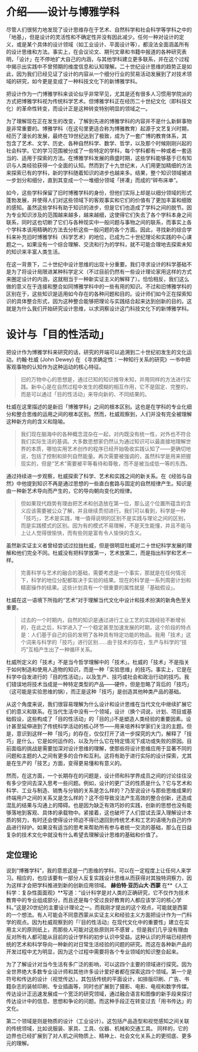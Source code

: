 # 介绍——设计与博雅学科

尽管人们很努力地发现了设计思维存在于艺术、自然科学和社会科学等学科之中的「地基」，但是设计的灵活性和不确定性并没有因此减少。任何一种对设计的定义，或是某个具体的设计领域（如工业设计、平面设计等），都没法全面涵盖所有的设计思维和方法。事实上，在会议论文、期刊文章和书籍中报道的各种研究表明，「设计」在不停地扩大自己的内涵，与其他学科建立更多联系，并在这个过程中揭示出实践中不曾预期的维度信息和认知理解。二十世纪设计思维的趋势正是如此，因为我们已经见证了设计的内容从一个细分行业的贸易活动发展到了对技术领域的研究，如今更是变成了一种科技文化下的新博雅学科。

把设计作为一门博雅学科来谈论似乎非常罕见，尤其是还有很多人习惯用学院派的方式把博雅学科视为传统科学艺术。但博雅学科正在经历二十世纪文化（即科技文化）的革命性转变，而设计正是这种转变特别明显的领域之一。

为了理解现在正在发生的改变，了解到先进的博雅学科的内容并不是什么新鲜事物是非常重要的。博雅学科（在这句里更适合称为博雅教育）起源于文艺复兴时期，经历了漫长的发展，最终在19世纪达到了极致，成为了一套广博的教育体系，其包含了艺术、文学、历史、各种自然科学、数学、哲学，以及那个时候刚刚兴起的社会科学。它的学习范围被分成了一些特定的学科，每个学科都有一种或者一套适当的、适用于探索的方法。在博雅学科发展的鼎盛时期，这些学科能够基于已有知识与人类经验获得一个全面的认知。然而到了十九世纪末，人们用更加精细的方法来探索已有的学科，新的学科随着知识的进步也越来多。结果，整个知识领域被进一步划分和细分，直到其变成一个一堆细分领域「拼凑」而成的“碎布床单”。

如今，这些学科保留了旧时博雅学科的身份，但他们实际上却是以细分领域的形式蓬勃发展，并使得人们对这些领域下的客观事实和它们的价值有了更加丰富和细致的感知。虽然这些学科有助于知识的进步，但是它们也造成了学科之间的脱节。因为专业知识涉及的范围越来越多，越来越细，这使得它们失去了各个学科本身之间联系，同时这也切断了它们与各种现实中一般问题与事物之间的联系，而事实上各个学科本该用精确的方法去分析这些一般问题的各个方面。因此，寻找新的综合学科来补充旧时博雅学科（科学艺术）的地位，已成为二十世纪理论和实践的中心课题之一。如果没有一个综合理解、交流和行为的学科，就不可能合理地去探索未知的知识来丰富人类生活。

在这一背景下，二十世纪中设计思维的出现十分重要。我们寻求设计的科学基础不是为了将设计局限进某种科学定义（不过目前仍然有一些设计理论家用这样的方式来圈定设计的内涵，这就相当于一种新实证主义的解释了）。恰恰相反，我们这么做的意义在于连接和整合如同博雅学科中的一些有用的知识。不过和旧博雅学科的区别在于，这些知识是适用如今存在的各种问题和目的。设计师们如今正在探索知识的具体整合形式，因为这种整合能够把理论与实践结合起来达到创新的目的。这就是为什么我们开始研究设计思维，以求洞察设计这门科技文化下的新博雅学科。

#  设计与「目的性活动」

把设计作为博雅学科来研究的话，研究的开端可以追溯到二十世纪初发生的文化运动。约翰·杜威 (John Dewey) 在  《寻求确定性：一种知行关系的研究》一书中把客观事物的认知作为这种运动的核心特征。

> 旧的万物中心的思想是，通过已知的知识推导未知，并用同样的方法进行实践。新中心是在自然过程中发生的模糊的相互作用，它不是固定、完整的，而是可以通过「目的性活动」来导向新的、不同结果的。

杜威在这里描述的是新旧「博雅学科」之间的根本区别。这也是在学科的专业化细分和整合思维的运用之间的根本区别。然而，杜威观察到，人们并没有完全被理解这种新方向的含义和隐喻。

> 我们现在脑海中的各种概念混杂在一起，对内既没有统一性，对外也不符合我们实际生活的基调。大多数思想家仍然认为通过知识可以最直接地理解世界的本质，哪怕实用艺术创作的程序已经开始吸收实践认知了——更确切地说，包括了控制和排列自然能量。再次需要被强调的，虽然科学是用来把握现实的，但是“艺术”需要被平等看待和尊敬，而不是被当成低一等的东西。

通过持续进一步观察，杜威探索了科学、艺术和实践之间的新关系。在《经验与自然》中他提到知识不再是通过思想的一些直白套路与固定的自然规律产生。知识是由一种新艺术导向而产生的，它的导向朝向变化的规律。

> 但如果现代趋势有理由把艺术和创造放在第一位，那么这个位置所蕴含的含义应该需要被公众了解，并且继续贯彻进行。我们可以看到，科学是一种「技巧」，艺术是实践，唯一值得说明的区别不是实践与理论之间的区别，而是实践模式的区别。因为有的模式不易理解，不是天生能懂，并且不能马上让人觉得很愉快，而有些则是富有令人愉快的含义。

虽然新实证主义者曾经尝试过拉拢杜威，但是很明显杜威对二十世纪科学发展的理解和他们完全不同。杜威没有把科学放第一，艺术放第二，而是指出科学和艺术一样。

> 完善科学与艺术的融合的基础，需要考虑是一个事实，那就是在任何情况下，科学的地位分配都取决于实验的结果。现在的科学是一系列周密计划和精密操作的结果。这些计划具有一个很重要的属性就是「基础假设」。

杜威在这一语境下所指的“艺术”对于理解当代文化中设计和技术扮演的新角色至关重要。

> 过去的一个时期内，自然的知识是通过进行工业工艺的实践经验不断增长的，在此之后，科学进入了一个稳定甚至加速发展的时期，这个阶段的特点是：人们基于自己的目的发明了各种具有特定功能的物品。我用「技术」这个词来与科学的「技巧」进行区别……由于技术的存在，生产与科学的“技巧”互相产生出了一种循环关系。

杜威所定义的「技术」不是当今哲学理解中的「技术」。杜威的「技术」不是指关于如何制造和使用人造物的知识，而是一种「实验思维」的技巧。事实上，它是在科学中自发进行的「目的性活动」，以及生产、技巧或社会和政治行动的技巧。我们错误地将技术当成是一种特定类型的产品——硬件，但是忽略了背后的「技巧」（这可能是实验思维的锅），而正是这种「技巧」是创造其他种类产品的基础。

从这个角度来说，我们很容易理解为什么设计和设计思维在当代文化中继续扩展它们的意义和联系。在当代生活中没有一个领域，设计（换个词说，计划、项目或基础假设，这些构成了「目的性活动」的「目的」)不是塑造人类经验的重要因素。设计甚至延伸进到了传统科学活动的核心环节——用来培养科学家们关注的主题。但是，意识到这样一种「技巧」的存在，仅仅打开了进一步探究的大门，解释了「技巧」是什么，它是如何运作的，以及为什么它在特定情况下成功或失败的原因。目前面临的挑战是需要加深对设计思维的理解，使那些将设计思维应用于显著不同的问题和主题的人之间有更多的合作和互利。这将有助于进行实际的设计探索，尤其是在生产的「技艺」方面，变得更易懂和有意义的。

然而，在这方面，一个长期存在的问题是，设计师和科学界成员之间的讨论往往没有多少空间去深入思考一些问题。例如，设计的更广泛的性质是什么？它与艺术和科学、工业与制造、销售与分销的关系是怎么样的？乃至说设计与那些思维成果的终端用户之间的关系又是怎么样的？这不但导致没法产生高效的整合创新，还造成混乱的结果与沟通上的障碍。也是因为缺乏有效巧妙的实践，创新的思想也没有能够落地到客观、具体的承载物中。紧接着，这也破坏了人们尝试去深入理解设计本质的努力，有时还会使得设计师迫不得已退回到传统艺术和工艺的语境为自己的作品进行辩护。如果没有适当的思考来帮助所有参与者统一交流的基础，那么在日益复杂的技术文化中就没有什么希望去理解设计思维的基础和价值了。

## 定位理论

说到“博雅学科”，我的意思这是一门思维的学科，可以在一定程度上让任何人来学习。相应的，也应该要有一部分人反复实践设计思维从而获得对其独特洞察力，因为这样才会把学科推进到新的创新应用领域。 **赫伯特·亚历山大·西蒙** 在**《人工科学：复杂性面面观》**写道：“设计科学是对人类的正确研究，它不仅作为技术教育中的专业组成部分，而且还是每个受过良好教育的人都应该学习的核心学科。”这是20世纪的主要设计理论之一。而我刚才提出的这个观点，可能就是西蒙的一个想法。有人可能会不同意西蒙从实证主义和经验主义方面把设计作为一门科学的观点。因为杜威观察到的「『目的性活动』在现代文化中的重要性」建立在实用主义的原则纸上，而那些人可能对这些原则并不感冒 。但是我们几乎没有理由反对所有人都可能从目前的设计学科的初步认识中受益。这种认识的开端已经把传统的艺术和科学导向一种新的对日常生活经验的问题的研究。而这在各种新产品的开发过程中尤为明显，因为这个过程中需要将各个专业领域的知识整合起来。

为了了解设计对当今生活有多广泛的影响，可以这四个主要的领域进行探究。因为全世界绝大多数专业设计师和其他许多设计爱好者都在探索这四个领域。第一个是符号和传达的设计（视觉传达）。其包括传统的平面设计，如排版印刷、广告、书籍杂志的装帧印刷、专业插画等，同时也扩展到了摄影、电影、电视和数字传媒。传达设计正迅速发展成一个宽泛的研究领域，通过融合语言和图像的新手段来探讨传达设计中的信息、思想和争论的问题。而这种手段正在转变过去「用书传达」的文化。

第二个领域是则是物质的设计（工业设计）。这包括产品造型和视觉感知之间关联的传统领域，比如说服装、家具、工具、仪器、机械和交通工具。 同样的，它的边界也已经扩展到了对人机之间物质上、精神上、社会文化关系上的更彻底、更多元的理解。

